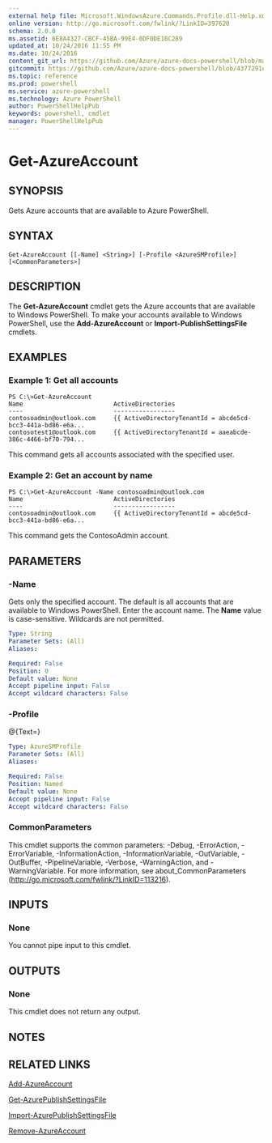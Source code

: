 ```yaml
---
external help file: Microsoft.WindowsAzure.Commands.Profile.dll-Help.xml
online version: http://go.microsoft.com/fwlink/?LinkID=397620
schema: 2.0.0
ms.assetid: 6E8A4327-CBCF-45BA-99E4-0DF0DE18C289
updated_at: 10/24/2016 11:55 PM
ms.date: 10/24/2016
content_git_url: https://github.com/Azure/azure-docs-powershell/blob/master/azureps-cmdlets-docs/ServiceManagement/Azure.Profile/v3.0.0/Get-AzureAccount.md
gitcommit: https://github.com/Azure/azure-docs-powershell/blob/4377291ee360e58e2c1c5d644155daf6a0279055/azureps-cmdlets-docs/ServiceManagement/Azure.Profile/v3.0.0/Get-AzureAccount.md
ms.topic: reference
ms.prod: powershell
ms.service: azure-powershell
ms.technology: Azure PowerShell
author: PowerShellHelpPub
keywords: powershell, cmdlet
manager: PowerShellHelpPub
---
```


# Get-AzureAccount

## SYNOPSIS
Gets Azure accounts that are available to Azure PowerShell.

## SYNTAX

```
Get-AzureAccount [[-Name] <String>] [-Profile <AzureSMProfile>] [<CommonParameters>]
```

## DESCRIPTION
The **Get-AzureAccount** cmdlet gets the Azure accounts that are available to Windows PowerShell.
To make your accounts available to Windows PowerShell, use the **Add-AzureAccount** or **Import-PublishSettingsFile** cmdlets.

## EXAMPLES

### Example 1: Get all accounts
```
PS C:\>Get-AzureAccount
Name                         ActiveDirectories
----                         -----------------
contosoadmin@outlook.com     {{ ActiveDirectoryTenantId = abcde5cd-bcc3-441a-bd86-e6a...
contosotest1@outlook.com     {{ ActiveDirectoryTenantId = aaeabcde-386c-4466-bf70-794...
```

This command gets all accounts associated with the specified user.

### Example 2: Get an account by name
```
PS C:\>Get-AzureAccount -Name contosoadmin@outlook.com
Name                         ActiveDirectories
----                         -----------------
contosoadmin@outlook.com     {{ ActiveDirectoryTenantId = abcde5cd-bcc3-441a-bd86-e6a...
```

This command gets the ContosoAdmin account.

## PARAMETERS

### -Name
Gets only the specified account.
The default is all accounts that are available to Windows PowerShell.
Enter the account name.
The **Name** value is case-sensitive.
Wildcards are not permitted.

```yaml
Type: String
Parameter Sets: (All)
Aliases: 

Required: False
Position: 0
Default value: None
Accept pipeline input: False
Accept wildcard characters: False
```

### -Profile
@{Text=}

```yaml
Type: AzureSMProfile
Parameter Sets: (All)
Aliases: 

Required: False
Position: Named
Default value: None
Accept pipeline input: False
Accept wildcard characters: False
```

### CommonParameters
This cmdlet supports the common parameters: -Debug, -ErrorAction, -ErrorVariable, -InformationAction, -InformationVariable, -OutVariable, -OutBuffer, -PipelineVariable, -Verbose, -WarningAction, and -WarningVariable. For more information, see about_CommonParameters (http://go.microsoft.com/fwlink/?LinkID=113216).

## INPUTS

### None
You cannot pipe input to this cmdlet.

## OUTPUTS

### None
This cmdlet does not return any output.

## NOTES

## RELATED LINKS

[Add-AzureAccount](./Add-AzureAccount.md)

[Get-AzurePublishSettingsFile](./Get-AzurePublishSettingsFile.md)

[Import-AzurePublishSettingsFile](./Import-AzurePublishSettingsFile.md)

[Remove-AzureAccount](./Remove-AzureAccount.md)


